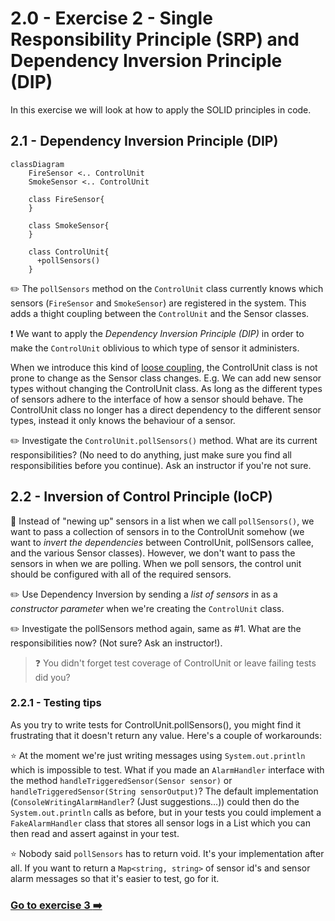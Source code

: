 # 2.0 - Exercise 2 - Single Responsibility Principle (SRP) and Dependency Inversion Principle (DIP)

In this exercise we will look at how to apply the SOLID principles in code.

## 2.1 - Dependency Inversion Principle (DIP)

```mermaid
classDiagram
    FireSensor <.. ControlUnit
    SmokeSensor <.. ControlUnit

    class FireSensor{
    }
    
    class SmokeSensor{
    }
    
    class ControlUnit{
      +pollSensors()
    }
```

:pencil2: The `pollSensors` method on the `ControlUnit` class currently knows which sensors (`FireSensor` and `SmokeSensor`) are registered in the system. This adds a thight coupling between the `ControlUnit` and the Sensor classes.

:exclamation: We want to apply the _Dependency Inversion Principle (DIP)_ in order to make the `ControlUnit` oblivious to which type of sensor it administers.

When we introduce this kind of [loose coupling](https://en.wikipedia.org/wiki/Loose_coupling), the ControlUnit class is not prone to change as the Sensor class changes. E.g. We can add new sensor types without changing the ControlUnit class. As long as the different types of sensors adhere to the interface of how a sensor should behave. The ControlUnit class no longer has a direct dependency to the different sensor types, instead it only knows the behaviour of a sensor.

 :pencil2: Investigate the `ControlUnit.pollSensors()` method. What are its current responsibilities? (No need to do anything, just make sure you find all responsibilities before you continue). Ask an instructor if you're not sure.

## 2.2 - Inversion of Control Principle (IoCP)

:book: Instead of "newing up" sensors in a list when we call `pollSensors()`, we want to pass a collection of sensors in to the ControlUnit somehow (we want to _invert the dependencies_ between ControlUnit, pollSensors callee, and the various Sensor classes). However, we don't want to pass the sensors in when we are polling. When we poll sensors, the control unit should be configured with all of the required sensors.

:pencil2: Use Dependency Inversion by sending a _list of sensors_ in as a _constructor parameter_ when we're creating the `ControlUnit` class.

:pencil2: Investigate the pollSensors method again, same as #1. What are the responsibilities now? (Not sure? Ask an instructor!).

> :question: You didn't forget test coverage of ControlUnit or leave failing tests did you?

### 2.2.1 - Testing tips

As you try to write tests for ControlUnit.pollSensors(), you might find it frustrating that it doesn't return any value. Here's a couple of workarounds:

:star: At the moment we're just writing messages using `System.out.println` which is impossible to test. What if you made an `AlarmHandler` interface with the method `handleTriggeredSensor(Sensor sensor)` or `handleTriggeredSensor(String sensorOutput)`?
The default implementation (`ConsoleWritingAlarmHandler`? (Just suggestions...)) could then do the `System.out.println` calls as before, but in your tests you could implement a `FakeAlarmHandler` class that stores all
sensor logs in a List which you can then read and assert against in your test.

:star: Nobody said ``pollSensors`` has to return void. It's your implementation after all. If you want to return a `Map<string, string>` of sensor id's and sensor alarm messages so that it's easier to test, go for it.

### [Go to exercise 3 :arrow_right:](../exercise-3/README.md)

